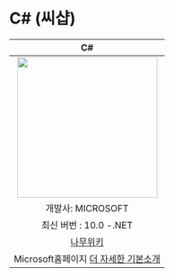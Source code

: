 # C# (씨샵)
| C# |
| :--: |
| <img src="https://user-images.githubusercontent.com/101777355/182402848-39b71546-8525-49ac-8277-82ddb5f3b245.png" width="250"/> |
| 개발사: MICROSOFT |
| 최신 버번 : 10.0 -.NET |
| [나무위키](https://namu.wiki/w/C%23]) | 
| Microsoft홈페이지 [더 자세한 기본소개](https://docs.microsoft.com/ko-kr/dotnet/csharp/) |


